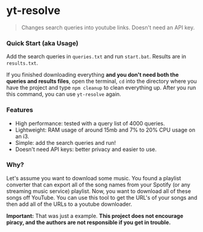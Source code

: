 # yt-resolve
> Changes search queries into youtube links. Doesn't need an API key.

### Quick Start (aka Usage)
Add the search queries in `queries.txt` and run `start.bat`. Results are in `results.txt`.

If you finished downloading everything __and you don't need both the queries and results files__, open the terminal, `cd` into the directory where you have the project and type `npm cleanup` to clean everything up. After you run this command, you can use `yt-resolve` again.

### Features
- High performance: tested with a query list of 4000 queries.
- Lightweight: RAM usage of around 15mb and 7% to 20% CPU usage on an i3.
- Simple: add the search queries and run!
- Doesn't need API keys: better privacy and easier to use.

### Why?
Let's assume you want to download some music. You found a playlist converter that can export all of the song names from your Spotify (or any streaming music service) playlist. Now, you want to download all of these songs off YouTube. You can use this tool to get the URL's of your songs and then add all of the URLs to a youtube downloader.

**Important:** That was just a example. __This project does not encourage piracy, and the authors are not responsible if you get in trouble.__
